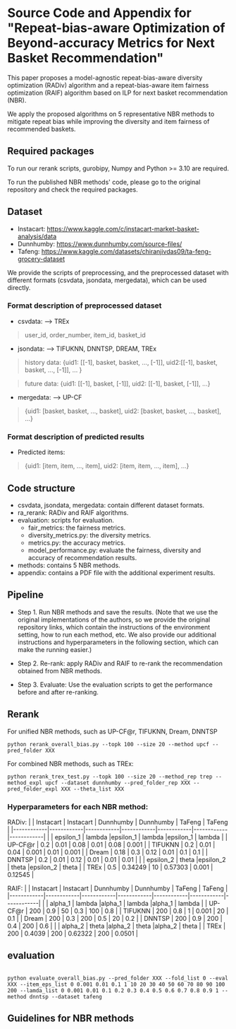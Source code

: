 # Source Code and Appendix for "Repeat-bias-aware Optimization of Beyond-accuracy Metrics for Next Basket Recommendation"

This paper proposes a model-agnostic repeat-bias-aware diversity optimization (RADiv) algorithm and a repeat-bias-aware item fairness optimization (RAIF) algorithm based on ILP for next basket recommendation (NBR).

We apply the proposed algorithms on 5 representative NBR methods to mitigate repeat bias while improving the diversity and item fairness of recommended baskets.
 


## Required packages

To run our rerank scripts, gurobipy, Numpy and Python >= 3.10 are required.

To run the published NBR methods' code, please go to the original repository and check the required packages.

## Dataset

* Instacart: https://www.kaggle.com/c/instacart-market-basket-analysis/data
* Dunnhumby: https://www.dunnhumby.com/source-files/
* Tafeng: https://www.kaggle.com/datasets/chiranjivdas09/ta-feng-grocery-dataset

We provide the scripts of preprocessing, and the preprocessed dataset with different formats (csvdata, jsondata, mergedata), which can be used directly.

### Format description of preprocessed dataset
* csvdata: --> TREx
> user_id, order_number, item_id, basket_id

* jsondata: --> TIFUKNN, DNNTSP, DREAM, TREx

> history data: {uid1: [[-1], basket, basket, ..., [-1]], uid2:[[-1], basket, basket, ..., [-1]], ... }

> future data: {uid1: [[-1], basket, [-1]], uid2: [[-1], basket, [-1]], ...}

* mergedata: --> UP-CF

> {uid1: [basket, basket, ..., basket], uid2: [basket, basket, ..., basket], ...}

### Format description of predicted results
* Predicted items:

> {uid1: [item, item, ..., item], uid2: [item, item, ..., item], ...}



## Code structure

* csvdata, jsondata, mergedata: contain different dataset formats.
* ra_rerank: RADiv and RAIF algorithms.
* evaluation: scripts for evaluation.
    * fair_metrics: the fairness metrics.
    * diversity_metrics.py: the diversity metrics. 
    * metrics.py: the accuracy metrics.
    * model_performance.py: evaluate the fairness, diversity and accuracy of recommendation results.
* methods: contains 5 NBR methods.
* appendix: contains a PDF file with the additional experiment results.


## Pipeline

* Step 1. Run NBR methods and save the results. (Note that we use the original implementations of the authors, so we provide the original repository links, which contain the instructions of the environment setting, how to run each method, etc. We also provide our additional instructions and hyperparameters in the following section, which can make the running easier.)


* Step 2. Re-rank: apply RADiv and RAIF to re-rank the recommendation obtained from NBR methods.


* Step 3. Evaluate: Use the evaluation scripts to get the performance before and after re-ranking.


## Rerank

For unified NBR methods, such as UP-CF@r, TIFUKNN, Dream, DNNTSP

```
python rerank_overall_bias.py --topk 100 --size 20 --method upcf --pred_folder XXX

```
For combined NBR methods, such as TREx:
```
python rerank_trex_test.py --topk 100 --size 20 --method_rep trep --method_expl upcf --dataset dunnhumby --pred_folder_rep XXX --pred_folder_expl XXX --theta_list XXX

```

### Hyperparameters for each NBR method:

RADiv:
|            | Instacart  |  Instacart | Dunnhumby  |  Dunnhumby | TaFeng     |   TaFeng   |
|------------|------------|------------|------------|------------|------------|------------|
|            | epsilon_1  | lambda     |epsilon_1   | lambda     |epsilon_1   | lambda     |
| UP-CF@r    |   0.2      |   0.01     |  0.08      |   0.01     |   0.08     |   0.001    |
| TIFUKNN    |   0.2      |  0.01      |  0.04      |  0.001     |   0.01     |  0.001     |
| Dream      |   0.18     |   0.3      |  0.12      |   0.01     |   0.1      |    0.1     |
| DNNTSP     |    0.2     |    0.01    |   0.12     |    0.01    |   0.01     |    0.01    |
|            | epsilon_2  | theta      |epsilon_2   | theta      |epsilon_2   | theta      |
| TREx       |    0.5     |    0.34249 |   10       |    0.57303 |   0.001    |    0.12545 |





RAIF:
|            | Instacart  | Instacart  | Dunnhumby  |  Dunnhumby | TaFeng     |    TaFeng  |
|------------|------------|------------|------------|------------|------------|------------|
|            | alpha_1    | lambda     |alpha_1     | lambda     |alpha_1     | lambda     |
| UP-CF@r    |   200      |   0.9      |  50        |   0.3      |   100      |   0.8      |
| TIFUKNN    |   200      |  0.8       |  1         |  0.001     |   20       |  0.1       |
| Dream      |   200      |   0.3      |  200       |   0.5      |   20       |    0.2     |
| DNNTSP     |   200      |    0.9     |   200      |    0.4     |   200      |    0.6     |
|            | alpha_2    | theta      |alpha_2     | theta      |alpha_2     | theta      |
| TREx       |    200     |    0.4039  |  200       |    0.62322 |   200      |    0.0501  |

## evaluation 

```

python evaluate_overall_bias.py --pred_folder XXX --fold_list 0 --eval XXX --item_eps_list 0 0.001 0.01 0.1 1 10 20 30 40 50 60 70 80 90 100 200 --lamda_list 0 0.001 0.01 0.1 0.2 0.3 0.4 0.5 0.6 0.7 0.8 0.9 1 --method dnntsp --dataset tafeng

```








## Guidelines for NBR methods




